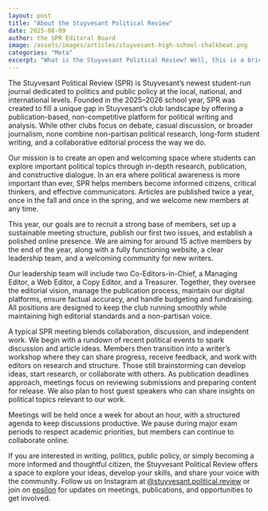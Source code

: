 ```yaml
---
layout: post
title: "About the Stuyvesant Political Review"
date: 2025-08-09
author: the SPR Editoral Board
image: /assets/images/articles/stuyvesant-high-school-chalkbeat.png
categories: "Meta"
excerpt: "What is the Stuyvesant Political Review? Well, this is a brief introduction to our organization and goals."
---
```


The Stuyvesant Political Review (SPR) is Stuyvesant’s newest student-run journal dedicated to politics and public policy at the local, national, and international levels. Founded in the 2025–2026 school year, SPR was created to fill a unique gap in Stuyvesant’s club landscape by offering a publication-based, non-competitive platform for political writing and analysis. While other clubs focus on debate, casual discussion, or broader journalism, none combine non-partisan political research, long-form student writing, and a collaborative editorial process the way we do.

Our mission is to create an open and welcoming space where students can explore important political topics through in-depth research, publication, and constructive dialogue. In an era where political awareness is more important than ever, SPR helps members become informed citizens, critical thinkers, and effective communicators. Articles are published twice a year, once in the fall and once in the spring, and we welcome new members at any time.

This year, our goals are to recruit a strong base of members, set up a sustainable meeting structure, publish our first two issues, and establish a polished online presence. We are aiming for around 15 active members by the end of the year, along with a fully functioning website, a clear leadership team, and a welcoming community for new writers.

Our leadership team will include two Co-Editors-in-Chief, a Managing Editor, a Web Editor, a Copy Editor, and a Treasurer. Together, they oversee the editorial vision, manage the publication process, maintain our digital platforms, ensure factual accuracy, and handle budgeting and fundraising. All positions are designed to keep the club running smoothly while maintaining high editorial standards and a non-partisan voice.

A typical SPR meeting blends collaboration, discussion, and independent work. We begin with a rundown of recent political events to spark discussion and article ideas. Members then transition into a writer’s workshop where they can share progress, receive feedback, and work with editors on research and structure. Those still brainstorming can develop ideas, start research, or collaborate with others. As publication deadlines approach, meetings focus on reviewing submissions and preparing content for release. We also plan to host guest speakers who can share insights on political topics relevant to our work.

Meetings will be held once a week for about an hour, with a structured agenda to keep discussions productive. We pause during major exam periods to respect academic priorities, but members can continue to collaborate online.

If you are interested in writing, politics, public policy, or simply becoming a more informed and thoughtful citizen, the Stuyvesant Political Review offers a space to explore your ideas, develop your skills, and share your voice with the community. Follow us on Instagram at [@stuyvesant.political.review](https://www.instagram.com/stuyvesant.political.review/) or join on [epsilon](https://epsilon.stuysu.org/stuypoli/) for updates on meetings, publications, and opportunities to get involved.

